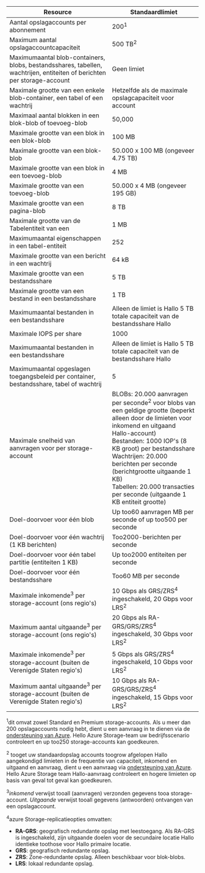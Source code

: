 | Resource | Standaardlimiet |
| --- | --- |
| Aantal opslagaccounts per abonnement |200<sup>1</sup> |
| Maximum aantal opslagaccountcapaciteit |500 TB<sup>2</sup> |
| Maximumaantal blob-containers, blobs, bestandsshares, tabellen, wachtrijen, entiteiten of berichten per storage-account |Geen limiet |
| Maximale grootte van een enkele blob-container, een tabel of een wachtrij |Hetzelfde als de maximale opslagcapaciteit voor account |
| Maximaal aantal blokken in een blok-blob of toevoeg-blob |50,000 |
| Maximale grootte van een blok in een blok-blob |100 MB |
| Maximale grootte van een blok-blob |50.000 x 100 MB (ongeveer 4.75 TB) |
| Maximale grootte van een blok in een toevoeg-blob |4 MB |
| Maximale grootte van een toevoeg-blob |50.000 x 4 MB (ongeveer 195 GB) |
| Maximale grootte van een pagina-blob |8 TB |
| Maximale grootte van de Tabelentiteit van een |1 MB |
| Maximumaantal eigenschappen in een tabel-entiteit |252 |
| Maximale grootte van een bericht in een wachtrij |64 kB |
| Maximale grootte van een bestandsshare |5 TB |
| Maximale grootte van een bestand in een bestandsshare |1 TB |
| Maximumaantal bestanden in een bestandsshare |Alleen de limiet is Hallo 5 TB totale capaciteit van de bestandsshare Hallo |
| Maximale IOPS per share |1000 |
| Maximumaantal bestanden in een bestandsshare |Alleen de limiet is Hallo 5 TB totale capaciteit van de bestandsshare Hallo |
| Maximumaantal opgeslagen toegangsbeleid per container, bestandsshare, tabel of wachtrij |5 |
| Maximale snelheid van aanvragen voor per storage-account |BLOBs: 20.000 aanvragen per seconde<sup>2</sup> voor blobs van een geldige grootte (beperkt alleen door de limieten voor inkomend en uitgaand Hallo-account) <br />Bestanden: 1000 IOP's (8 KB groot) per bestandsshare <br />Wachtrijen: 20.000 berichten per seconde (berichtgrootte uitgaande 1 KB)<br />Tabellen: 20.000 transacties per seconde (uitgaande 1 KB entiteit grootte) |
| Doel-doorvoer voor één blob |Up too60 aanvragen MB per seconde of up too500 per seconde |
| Doel-doorvoer voor één wachtrij (1 KB berichten) |Too2000-berichten per seconde |
| Doel-doorvoer voor één tabel partitie (entiteiten 1 KB) |Up too2000 entiteiten per seconde |
| Doel-doorvoer voor één bestandsshare |Too60 MB per seconde |
| Maximale inkomende<sup>3</sup> per storage-account (ons regio's) |10 Gbps als GRS/ZRS<sup>4</sup> ingeschakeld, 20 Gbps voor LRS<sup>2</sup> |
| Maximum aantal uitgaande<sup>3</sup> per storage-account (ons regio's) |20 Gbps als RA-GRS/GRS/ZRS<sup>4</sup> ingeschakeld, 30 Gbps voor LRS<sup>2</sup> |
| Maximale inkomende<sup>3</sup> per storage-account (buiten de Verenigde Staten regio's) |5 Gbps als GRS/ZRS<sup>4</sup> ingeschakeld, 10 Gbps voor LRS<sup>2</sup> |
| Maximum aantal uitgaande<sup>3</sup> per storage-account (buiten de Verenigde Staten regio's) |10 Gbps als RA-GRS/GRS/ZRS<sup>4</sup> ingeschakeld, 15 Gbps voor LRS<sup>2</sup> |

<sup>1</sup>dit omvat zowel Standard en Premium storage-accounts. Als u meer dan 200 opslagaccounts nodig hebt, dient u een aanvraag in te dienen via de [ondersteuning van Azure](https://azure.microsoft.com/support/faq/). Hello Azure Storage-team uw bedrijfsscenario controleert en up too250 storage-accounts kan goedkeuren. 

<sup>2</sup> tooget uw standaardopslag accounts toogrow afgelopen Hallo aangekondigd limieten in de frequentie van capaciteit, inkomend en uitgaand en aanvraag, dient u een aanvraag via [ondersteuning van Azure](https://azure.microsoft.com/support/faq/). Hello Azure Storage team Hallo-aanvraag controleert en hogere limieten op basis van geval tot geval kan goedkeuren.

<sup>3</sup>*inkomend* verwijst tooall (aanvragen) verzonden gegevens tooa storage-account. *Uitgaande* verwijst tooall gegevens (antwoorden) ontvangen van een opslagaccount.  

<sup>4</sup>azure Storage-replicatieopties omvatten:
* **RA-GRS**: geografisch redundante opslag met leestoegang. Als RA-GRS is ingeschakeld, zijn uitgaande doelen voor de secundaire locatie Hallo identieke toothose voor Hallo primaire locatie.
* **GRS**: geografisch redundante opslag. 
* **ZRS**: Zone-redundante opslag. Alleen beschikbaar voor blok-blobs. 
* **LRS**: lokaal redundante opslag. 


